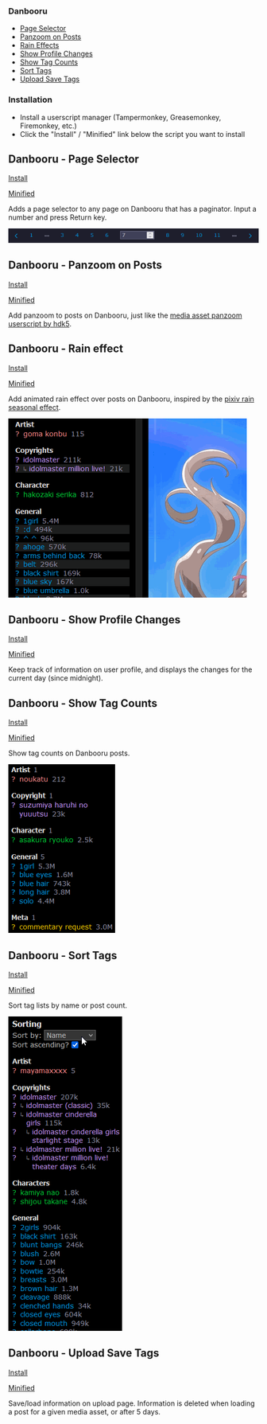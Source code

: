 ### Danbooru
* [Page Selector](#danbooru---page-selector)
* [Panzoom on Posts](#danbooru---panzoom-on-posts)
* [Rain Effects](#danbooru---rain-effect)
* [Show Profile Changes](#danbooru---show-profile-changes)
* [Show Tag Counts](#danbooru---show-tag-counts)
* [Sort Tags](#danbooru---sort-tags)
* [Upload Save Tags](#danbooru---upload-save-tags)

### Installation

- Install a userscript manager (Tampermonkey, Greasemonkey, Firemonkey, etc.)
- Click the "Install" / "Minified" link below the script you want to install

## Danbooru - Page Selector

[Install](https://github.com/ddmgy/userscripts/blob/master/packages/danbooru-page-selector/dist/danbooru-page-selector.user.js?raw=true)

[Minified](https://github.com/ddmgy/userscripts/blob/master/packages/danbooru-page-selector/dist/danbooru-page-selector.min.user.js?raw=true)

Adds a page selector to any page on Danbooru that has a paginator. Input a number and press Return key.

![An example of the page selector](images/danbooru-page-selector.png)

## Danbooru - Panzoom on Posts

[Install](https://github.com/ddmgy/userscripts/blob/master/packages/danbooru-panzoom-on-posts/dist/danbooru-panzoom-on-posts.user.js?raw=true)

[Minified](https://github.com/ddmgy/userscripts/blob/master/packages/danbooru-panzoom-on-posts/dist/danbooru-panzoom-on-posts.min.user.js?raw=true)

Add panzoom to posts on Danbooru, just like the [media asset panzoom userscript by hdk5](https://github.com/hdk5/danbooru.user.js/blob/master/dist/mediaasset-panzoom.user.js).

## Danbooru - Rain effect

[Install](https://github.com/ddmgy/userscripts/blob/master/packages/danbooru-rain-effect/dist/danbooru-rain-effect.user.js?raw=true)

[Minified](https://github.com/ddmgy/userscripts/blob/master/packages/danbooru-rain-effect/dist/danbooru-rain-effect.min.user.js?raw=true)

Add animated rain effect over posts on Danbooru, inspired by the [pixiv rain seasonal effect](https://dic.pixiv.net/en/a/pixivRain2024).

![An example of the rain effect](images/danbooru-rain-effect.gif)

## Danbooru - Show Profile Changes

[Install](https://github.com/ddmgy/userscripts/blob/master/packages/danbooru-show-profile-changes/dist/danbooru-show-profile-changes.user.js?raw=true)

[Minified](https://github.com/ddmgy/userscripts/blob/master/packages/danbooru-show-profile-changes/dist/danbooru-show-profile-changes.min.user.js?raw=true)

Keep track of information on user profile, and displays the changes for the current day (since midnight).

## Danbooru - Show Tag Counts

[Install](https://github.com/ddmgy/userscripts/blob/master/packages/danbooru-show-tag-counts/dist/danbooru-show-tag-counts.user.js?raw=true)

[Minified](https://github.com/ddmgy/userscripts/blob/master/packages/danbooru-show-tag-counts/dist/danbooru-show-tag-counts.min.user.js?raw=true)

Show tag counts on Danbooru posts.

![An example of the tag counts](images/danbooru-show-tag-counts.png)

## Danbooru - Sort Tags

[Install](https://github.com/ddmgy/userscripts/blob/master/packages/danbooru-sort-tags/dist/danbooru-sort-tags.user.js?raw=true)

[Minified](https://github.com/ddmgy/userscripts/blob/master/packages/danbooru-sort-tags/dist/danbooru-sort-tags.min.user.js?raw=true)

Sort tag lists by name or post count.

![An example of the tag sorting](images/danbooru-sort-tags.gif)

## Danbooru - Upload Save Tags

[Install](https://github.com/ddmgy/userscripts/blob/master/packages/danbooru-upload-save-tags/dist/danbooru-upload-save-tags.user.js?raw=true)

[Minified](https://github.com/ddmgy/userscripts/blob/master/packages/danbooru-upload-save-tags/dist/danbooru-upload-save-tags.min.user.js?raw=true)

Save/load information on upload page. Information is deleted when loading a post for a given media asset, or after 5 days.
